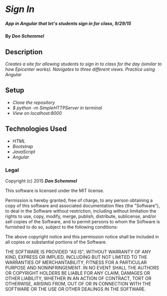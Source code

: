 # _Sign In_

##### _App in Angular that let's students sign in for class, 9/29/15_

#### By **_Don Schemmel_**

## Description

_Creates a site for allowing students to sign in to class for the day (similar to how Epicenter works). Navigates to three different views. Practice using Angular_

## Setup

* _Clone the repository_
* _$ python -m SimpleHTTPServer in terminal_
* _View on localhost:8000_

## Technologies Used

* _HTML_
* _Bootstrap_
* _JavaScript_
* _Angular_

### Legal

Copyright (c) 2015 **_Don Schemmel_**

This software is licensed under the MIT license.

Permission is hereby granted, free of charge, to any person obtaining a copy
of this software and associated documentation files (the "Software"), to deal
in the Software without restriction, including without limitation the rights
to use, copy, modify, merge, publish, distribute, sublicense, and/or sell
copies of the Software, and to permit persons to whom the Software is
furnished to do so, subject to the following conditions:

The above copyright notice and this permission notice shall be included in
all copies or substantial portions of the Software.

THE SOFTWARE IS PROVIDED "AS IS", WITHOUT WARRANTY OF ANY KIND, EXPRESS OR
IMPLIED, INCLUDING BUT NOT LIMITED TO THE WARRANTIES OF MERCHANTABILITY,
FITNESS FOR A PARTICULAR PURPOSE AND NONINFRINGEMENT. IN NO EVENT SHALL THE
AUTHORS OR COPYRIGHT HOLDERS BE LIABLE FOR ANY CLAIM, DAMAGES OR OTHER
LIABILITY, WHETHER IN AN ACTION OF CONTRACT, TORT OR OTHERWISE, ARISING FROM,
OUT OF OR IN CONNECTION WITH THE SOFTWARE OR THE USE OR OTHER DEALINGS IN
THE SOFTWARE.
